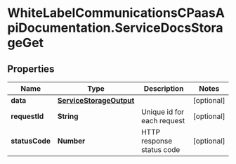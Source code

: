 # WhiteLabelCommunicationsCPaasApiDocumentation.ServiceDocsStorageGet

## Properties

Name | Type | Description | Notes
------------ | ------------- | ------------- | -------------
**data** | [**ServiceStorageOutput**](ServiceStorageOutput.md) |  | [optional] 
**requestId** | **String** | Unique id for each request | [optional] 
**statusCode** | **Number** | HTTP response status code | [optional] 



